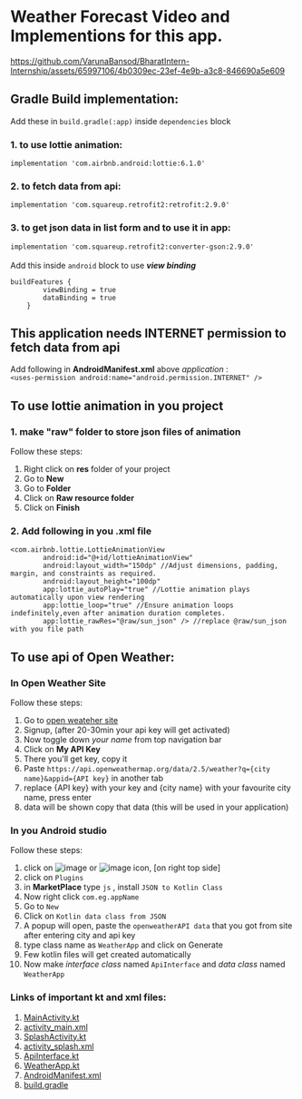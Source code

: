 # Weather Forecast Video and Implementions for this app.
https://github.com/VarunaBansod/BharatIntern-Internship/assets/65997106/4b0309ec-23ef-4e9b-a3c8-846690a5e609

## Gradle Build implementation:
Add these in `build.gradle(:app)` inside `dependencies` block
### 1. to use lottie animation:  
` implementation 'com.airbnb.android:lottie:6.1.0' `
### 2. to fetch data from api:
` implementation 'com.squareup.retrofit2:retrofit:2.9.0' `
### 3. to get json data in list form and to use it in app:
` implementation 'com.squareup.retrofit2:converter-gson:2.9.0' `
</br> </br>
Add this inside `android` block to use **_view binding_**
```
buildFeatures {
        viewBinding = true
        dataBinding = true
    }
```
## This application needs INTERNET permission to fetch data from api 
Add following in **AndroidManifest.xml** above *application* : </br>
` <uses-permission android:name="android.permission.INTERNET" /> `

## To use lottie animation in you project
### 1. make "raw" folder to store json files of animation
Follow these steps:<br>
1. Right click on **res** folder of your project
2. Go to **New**
3. Go to **Folder**
4. Click on **Raw resource folder**
5. Click on **Finish**
### 2. Add following in you **.xml** file
```
<com.airbnb.lottie.LottieAnimationView
        android:id="@+id/lottieAnimationView"
        android:layout_width="150dp" //Adjust dimensions, padding, margin, and constraints as required.
        android:layout_height="100dp"
        app:lottie_autoPlay="true" //Lottie animation plays automatically upon view rendering
        app:lottie_loop="true" //Ensure animation loops indefinitely,even after animation duration completes.
        app:lottie_rawRes="@raw/sun_json" /> //replace @raw/sun_json with you file path
```

## To use api of Open Weather:
### In Open Weather Site
Follow these steps: </br>
1. Go to [open weateher site](https://openweathermap.org/)
2. Signup, (after 20-30min your api key will get activated)
4. Now toggle down *your name* from top navigation bar
5. Click on **My API Key**
6. There you'll get key, copy it
7. Paste `https://api.openweathermap.org/data/2.5/weather?q={city name}&appid={API key}` in another tab
8. replace {API key} with your key and {city name} with your favourite city name, press enter 
10. data will be shown copy that data (this will be used in your application)
### In you Android studio
Follow these steps: </br>
1. click on ![image](https://github.com/VarunaBansod/BharatIntern-Internship/assets/65997106/96918ea0-7eb1-4a8c-b2f1-2ac2632c86c3) or ![image](https://github.com/VarunaBansod/BharatIntern-Internship/assets/65997106/0ce89a3b-cb1c-406b-be16-24be39bc539d)
 icon, [on right top side]
2. click on `Plugins`
3. in **MarketPlace** type `js` , install `JSON to Kotlin Class`
4. Now right click `com.eg.appName`
5. Go to `New`
6. Click on `Kotlin data class from JSON`
7. A popup will open, paste the `openweatherAPI data` that you got from site after entering city and api key
8. type class name as `WeatherApp` and click on Generate
9. Few kotlin files will  get created automatically
10. Now make *interface class* named `ApiInterface` and *data class* named `WeatherApp`
### Links of important kt and xml files:
1. [MainActivity.kt](https://github.com/VarunaBansod/BharatIntern-Internship/blob/master/Weather%20Forecaste%20App/app/src/main/java/com/example/weatherapp/MainActivity.kt)
2. [activity_main.xml](https://github.com/VarunaBansod/BharatIntern-Internship/blob/master/Weather%20Forecaste%20App/app/src/main/res/layout/activity_main.xml)
3. [SplashActivity.kt](https://github.com/VarunaBansod/BharatIntern-Internship/blob/master/Weather%20Forecaste%20App/app/src/main/java/com/example/weatherapp/SplashActivity.kt)
4. [activity_splash.xml](https://github.com/VarunaBansod/BharatIntern-Internship/blob/master/Weather%20Forecaste%20App/app/src/main/res/layout/activity_splash.xml)
5. [ApiInterface.kt](https://github.com/VarunaBansod/BharatIntern-Internship/blob/master/Weather%20Forecaste%20App/app/src/main/java/com/example/weatherapp/ApiInterface.kt)
6. [WeatherApp.kt](https://github.com/VarunaBansod/BharatIntern-Internship/blob/master/Weather%20Forecaste%20App/app/src/main/java/com/example/weatherapp/WeatherApp.kt)
7. [AndroidManifest.xml](https://github.com/VarunaBansod/BharatIntern-Internship/blob/master/Weather%20Forecaste%20App/app/src/main/AndroidManifest.xml)
8. [build.gradle](https://github.com/VarunaBansod/BharatIntern-Internship/blob/master/Weather%20Forecaste%20App/app/build.gradle)






